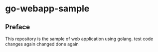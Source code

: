 # go-webapp-sample



## Preface
This repository is the sample of web application using golang.
test code changes
again changed
done again
